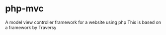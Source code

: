 # php-mvc
A model view controller framework for a website using php
This is based on a framework by Traversy
